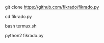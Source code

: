 
git clone https://github.com/fikrado/fikrado.py

cd fikrado.py

bash termux.sh

python2 fikrado.py


<!---
TahseenGilgiti/TahseenGilgiti is a ✨ special ✨ repository because its `README.md` (this file) appears on your GitHub profile.
You can click the Preview link to take a look at your changes.
--->
